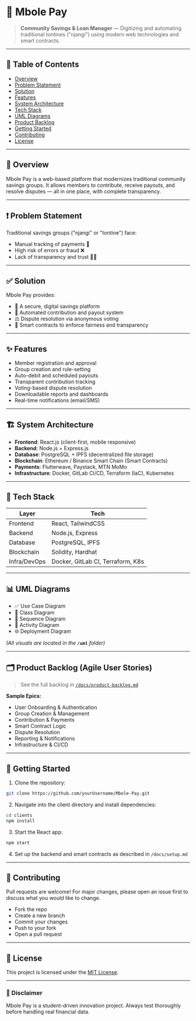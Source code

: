 # 💸 Mbole Pay

> **Community Savings & Loan Manager** — Digitizing and automating traditional tontines ("njangi") using modern web technologies and smart contracts.

---

## 📌 Table of Contents

- [Overview](#overview)
- [Problem Statement](#problem-statement)
- [Solution](#solution)
- [Features](#features)
- [System Architecture](#system-architecture)
- [Tech Stack](#tech-stack)
- [UML Diagrams](#uml-diagrams)
- [Product Backlog](#product-backlog)
- [Getting Started](#getting-started)
- [Contributing](#contributing)
- [License](#license)

---

## 🧠 Overview

Mbole Pay is a web-based platform that modernizes traditional community savings groups. It allows members to contribute, receive payouts, and resolve disputes — all in one place, with complete transparency.

---

## ❗ Problem Statement

Traditional savings groups ("njangi" or "tontine") face:

- Manual tracking of payments 📝
- High risk of errors or fraud ❌
- Lack of transparency and trust 🤷‍♂️

---

## ✅ Solution

Mbole Pay provides:

- 📲 A secure, digital savings platform
- 🤖 Automated contribution and payout system
- ⚖️ Dispute resolution via anonymous voting
- 🔐 Smart contracts to enforce fairness and transparency

---

## ✨ Features

- Member registration and approval
- Group creation and rule-setting
- Auto-debit and scheduled payouts
- Transparent contribution tracking
- Voting-based dispute resolution
- Downloadable reports and dashboards
- Real-time notifications (email/SMS)

---

## 🏗 System Architecture

- **Frontend**: React.js (client-first, mobile responsive)
- **Backend**: Node.js + Express.js
- **Database**: PostgreSQL + IPFS (decentralized file storage)
- **Blockchain**: Ethereum / Binance Smart Chain (Smart Contracts)
- **Payments**: Flutterwave, Paystack, MTN MoMo
- **Infrastructure**: Docker, GitLab CI/CD, Terraform (IaC), Kubernetes

---

## 🧰 Tech Stack

| Layer        | Tech                              |
| ------------ | --------------------------------- |
| Frontend     | React, TailwindCSS                |
| Backend      | Node.js, Express                  |
| Database     | PostgreSQL, IPFS                  |
| Blockchain   | Solidity, Hardhat                 |
| Infra/DevOps | Docker, GitLab CI, Terraform, K8s |

---

## 📊 UML Diagrams

- ✅ Use Case Diagram
- 🧱 Class Diagram
- 🔁 Sequence Diagram
- 🔄 Activity Diagram
- 🌐 Deployment Diagram

*(All visuals are located in the **`/uml`** folder)*

---

## 🗂 Product Backlog (Agile User Stories)

> See the full backlog in [`/docs/product-backlog.md`](./docs/product-backlog.md)

**Sample Epics:**

- User Onboarding & Authentication
- Group Creation & Management
- Contribution & Payments
- Smart Contract Logic
- Dispute Resolution
- Reporting & Notifications
- Infrastructure & CI/CD

---

## 🚀 Getting Started

1. Clone the repository:

```bash
git clone https://github.com/yourUsername/Mbole-Pay.git
```

2. Navigate into the client directory and install dependencies:

```bash
cd clients
npm install
```

3. Start the React app:

```bash
npm start
```

4. Set up the backend and smart contracts as described in `/docs/setup.md`

---

## 🤝 Contributing

Pull requests are welcome! For major changes, please open an issue first to discuss what you would like to change.

- Fork the repo
- Create a new branch
- Commit your changes
- Push to your fork
- Open a pull request

---

## 📜 License

This project is licensed under the [MIT License](./LICENSE).

---

### 🚨 Disclaimer

Mbole Pay is a student-driven innovation project. Always test thoroughly before handling real financial data.
